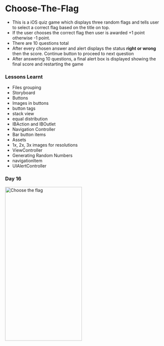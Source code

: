 # Choose-The-Flag
  - This is a iOS quiz game which displays three random flags and tells user to select a correct flag based on the title on top. 
  - If the user chooses the correct flag then user is awarded +1 point otherwise -1 point.
  - There are 10 questions total
  - After every chosen answer and alert displays the status **right or wrong** then the score. Continue button to proceed to next question
  - After answering 10 questions, a final alert box is displayed showing the final score and restarting the game
  
### Lessons Learnt
  - Files grouping
  - Storyboard
  - Buttons
  - Images in buttons
  - button tags
  - stack view
  - equal distribution
  - IBAction and IBOutlet
  - Navigation Controller
  - Bar button items
  - Assets
  - 1x, 2x, 3x images for resolutions
  - ViewController
  - Generating Random Numbers
  - navigationItem
  - UIAlertController

### Day 16
<img src="https://github.com/AkshayRameshAppDEV/Choose-The-Flag/blob/master/Gif/ChooseTheFlag.gif" alt="Choose the flag" width="250" height="500">
